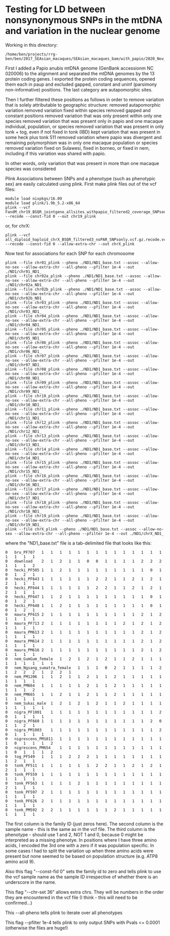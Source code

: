 # Testing for LD between nonsynonymous SNPs in the mtDNA and variation in the nuclear genome

Working in this directory:
```
/home/ben/projects/rrg-ben/ben/2017_SEAsian_macaques/SEAsian_macaques_bam/with_papio/2020_Nov_filtered_by_depth_3sigmas/final_data_including_sites_with_lots_of_missing_data
```

First I added a Papio anubis mtDNA genome (GenBank accessionm NC 020006) to the alignment and separated the mtDNA genomes by the 13 protein coding genes.  I exported the protein coding sequences, opened them each in paup and excluded gapped, constant and uninf (parsimony non-informative) positions.  The last category are autapomorphic sites.

Then I further filtered these positions as follows in order to remove variation that is solely attributable to geographic structure:
removed autapomorphic variation
removed variation fixed within species
removed gapped and constant positions
removed variation that was only present within only one species
removed variation that was present only in papio and one macaque individual, population, or species
removed variation that was present in only tonk + tog, even if not fixed in tonk (IBD)
kept variation that was present in some heck plus tonk 511
removed variation where papio was divergent and remaining polymorphism was in only one macaque population or species
removed variation fixed on Sulawesi, fixed in borneo, or fixed in nem, including if this variation was shared with papio.

In other words, only variation that was present in more than one macaque species was considered


Plink
Associations between SNPs and a phenotype (such as phenotypic sex) are easily calculated using plink.
First make plink files out of the vcf files:
```
module load nixpkgs/16.09
module load plink/1.9b_5.2-x86_64
plink --vcf FandM_chr19_BSQR_jointgeno_allsites_withpapio_filtered2_coverage_SNPsonly.vcf.gz.recode.vcf.gz --recode --const-fid 0 --out chr19_plink
```
or, for chrX:
```
plink --vcf all_diploid_haploid_chrX_BSQR_filtered3_noPAR_SNPsonly.vcf.gz.recode.vcf.gz.recode.vcf.gz --recode --const-fid 0 --allow-extra-chr --out chrX_plink
```
Now test for associations for each SNP for each chromosome
```
plink --file chr01_plink --pheno ./ND1/ND1_base.txt --assoc --allow-no-sex --allow-extra-chr --all-pheno --pfilter 1e-4 --out ./ND1/chr01_ND1_
plink --file chr02a_plink --pheno ./ND1/ND1_base.txt --assoc --allow-no-sex --allow-extra-chr --all-pheno --pfilter 1e-4 --out ./ND1/chr02a_ND1_
plink --file chr02b_plink --pheno ./ND1/ND1_base.txt --assoc --allow-no-sex --allow-extra-chr --all-pheno --pfilter 1e-4 --out ./ND1/chr02b_ND1_
plink --file chr03_plink --pheno ./ND1/ND1_base.txt --assoc --allow-no-sex --allow-extra-chr --all-pheno --pfilter 1e-4 --out ./ND1/chr03_ND1_
plink --file chr04_plink --pheno ./ND1/ND1_base.txt --assoc --allow-no-sex --allow-extra-chr --all-pheno --pfilter 1e-4 --out ./ND1/chr04_ND1_
plink --file chr05_plink --pheno ./ND1/ND1_base.txt --assoc --allow-no-sex --allow-extra-chr --all-pheno --pfilter 1e-4 --out ./ND1/chr05_ND1_
plink --file chr06_plink --pheno ./ND1/ND1_base.txt --assoc --allow-no-sex --allow-extra-chr --all-pheno --pfilter 1e-4 --out ./ND1/chr06_ND1_
plink --file chr07_plink --pheno ./ND1/ND1_base.txt --assoc --allow-no-sex --allow-extra-chr --all-pheno --pfilter 1e-4 --out ./ND1/chr07_ND1_
plink --file chr08_plink --pheno ./ND1/ND1_base.txt --assoc --allow-no-sex --allow-extra-chr --all-pheno --pfilter 1e-4 --out ./ND1/chr08_ND1_
plink --file chr09_plink --pheno ./ND1/ND1_base.txt --assoc --allow-no-sex --allow-extra-chr --all-pheno --pfilter 1e-4 --out ./ND1/chr09_ND1_
plink --file chr10_plink --pheno ./ND1/ND1_base.txt --assoc --allow-no-sex --allow-extra-chr --all-pheno --pfilter 1e-4 --out ./ND1/chr10_ND1_
plink --file chr11_plink --pheno ./ND1/ND1_base.txt --assoc --allow-no-sex --allow-extra-chr --all-pheno --pfilter 1e-4 --out ./ND1/chr11_ND1_
plink --file chr12_plink --pheno ./ND1/ND1_base.txt --assoc --allow-no-sex --allow-extra-chr --all-pheno --pfilter 1e-4 --out ./ND1/chr12_ND1_
plink --file chr13_plink --pheno ./ND1/ND1_base.txt --assoc --allow-no-sex --allow-extra-chr --all-pheno --pfilter 1e-4 --out ./ND1/chr13_ND1_
plink --file chr14_plink --pheno ./ND1/ND1_base.txt --assoc --allow-no-sex --allow-extra-chr --all-pheno --pfilter 1e-4 --out ./ND1/chr14_ND1_
plink --file chr15_plink --pheno ./ND1/ND1_base.txt --assoc --allow-no-sex --allow-extra-chr --all-pheno --pfilter 1e-4 --out ./ND1/chr15_ND1_
plink --file chr16_plink --pheno ./ND1/ND1_base.txt --assoc --allow-no-sex --allow-extra-chr --all-pheno --pfilter 1e-4 --out ./ND1/chr16_ND1_
plink --file chr17_plink --pheno ./ND1/ND1_base.txt --assoc --allow-no-sex --allow-extra-chr --all-pheno --pfilter 1e-4 --out ./ND1/chr17_ND1_
plink --file chr18_plink --pheno ./ND1/ND1_base.txt --assoc --allow-no-sex --allow-extra-chr --all-pheno --pfilter 1e-4 --out ./ND1/chr18_ND1_
plink --file chr19_plink --pheno ./ND1/ND1_base.txt --assoc --allow-no-sex --allow-extra-chr --all-pheno --pfilter 1e-4 --out ./ND1/chr19_ND1_
plink --file chrX_plink --pheno ./ND1/ND1_base.txt --assoc --allow-no-sex --allow-extra-chr --all-pheno --pfilter 1e-4 --out ./ND1/chrX_ND1_

```
where the "ND1_base.txt" file is a tab-delimited file that looks like this:
```
0	bru_PF707	1	1	1	1	1	1	1	1	1	1	1	1	1	1	1	1	1	1
0	download	2	1	2	1	1	0	0	1	1	1	1	2	2	2	1	1	1	2
0	hecki_PF505	1	1	2	1	1	1	1	1	1	1	1	1	0	1	0	1	2	1
0	hecki_PF643	1	1	1	1	1	1	2	2	1	1	2	1	2	1	2	1	1	1
0	hecki_PF644	1	1	1	1	1	1	2	2	1	1	2	1	2	1	2	1	1	1
0	hecki_PF647	1	1	2	1	1	1	1	1	1	1	1	1	0	1	0	1	2	1
0	hecki_PF648	1	1	2	1	1	1	1	1	1	1	1	1	0	1	0	1	2	1
0	maura_PF615	2	1	1	1	1	1	1	1	1	1	1	2	1	2	1	1	1	1
0	maura_PF713	2	1	1	1	1	1	1	1	1	2	1	2	1	2	1	1	1	1
0	maura_PM613	2	1	1	1	1	1	1	1	1	1	1	2	1	2	1	1	1	1
0	maura_PM614	2	1	1	1	1	1	1	1	1	1	1	2	1	2	1	1	1	1
0	maura_PM616	2	1	1	1	1	1	1	1	1	1	1	2	1	2	1	1	1	1
0	nem_GumGum_female	1	2	1	2	1	2	1	1	2	1	1	1	1	1	1	1	1	1
0	nem_Ngsang_sumatra_female	1	1	1	0	2	1	1	1	1	2	1	2	2	2	1	2	2	1
0	nem_PM1206	1	1	2	1	1	2	1	1	2	1	1	1	1	1	1	1	1	1
0	nem_PM664	1	1	1	1	1	2	1	1	2	1	1	1	1	1	1	1	1	2
0	nem_PM665	1	1	2	1	1	2	1	1	2	1	1	1	1	1	1	1	1	1
0	nem_Sukai_male	1	2	1	2	1	2	1	1	2	1	1	1	1	1	1	1	1	1
0	nigra_PF1001	1	1	1	1	1	1	1	1	1	1	1	1	2	0	1	1	1	1
0	nigra_PF660	1	1	1	1	1	1	1	1	1	1	1	1	2	0	1	1	2	1
0	nigra_PM1003	1	1	1	1	1	1	1	1	1	1	1	1	2	0	1	1	1	1
0	nigrescens_PM1011	1	1	1	1	1	1	1	1	1	1	1	1	1	0	1	1	1	2
0	nigrescens_PM654	1	1	1	1	1	1	1	1	1	1	1	1	1	0	1	1	1	2
0	tog_PF549	1	1	1	2	2	2	1	1	1	1	1	1	1	1	1	2	1	1
0	tonk_PF511	1	1	1	1	1	1	2	2	1	1	2	1	2	1	2	1	1	1
0	tonk_PF559	1	1	1	1	1	1	1	1	1	1	1	1	1	1	1	1	1	1
0	tonk_PF563	1	1	1	1	2	1	1	1	1	1	1	1	1	1	2	1	1	1
0	tonk_PF597	2	1	1	1	1	1	1	1	1	1	1	1	1	1	1	1	1	1
0	tonk_PF626	2	1	1	1	1	1	1	1	1	1	1	1	1	1	1	1	1	1
0	tonk_PM592	2	2	1	1	1	1	1	1	2	1	1	1	1	1	1	1	1	1
```
The first column is the family ID (just zeros here). The second column is the sample name - this is the same as in the vcf file. The third column is the phenotype - should use 1 and 2, NOT 1 and 0, because 0 might be interpreted as a missing phenotye.  In positions where I have three amino acids, I encoded the 3rd one with a zero if it was population specific.  In some cases I had to split the variation up when three amino acids were present but none seemed to be based on population structure (e.g. ATP8 amino acid 9).

Also this flag "--const-fid 0" sets the family id to zero and tells plink to use the vcf sample name as the sample ID irrespective of whether there is an underscore in the name.

This flag "--chr-set 36" allows extra chrs. They will be numbers in the order they are encountered in the vcf file (I think - this will need to be confirmed...)

This --all-pheno tells plink to iterate over all phenotypes

This flag --pfilter 1e-4 tells plink to only output SNPs with Pvals <= 0.0001 (otherwise the files are huge!)
